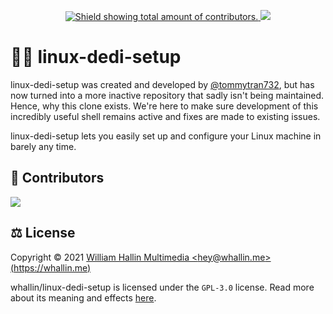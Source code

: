 <!-- SHIELDS -->
<p align=center>
  <a href="https://github.com/whallin/linux-dedi-setup/graphs/contributors">
    <img src="https://img.shields.io/github/contributors/whallin/linux-dedi-setup.svg?style=for-the-badge&color=brightgreen" alt="Shield showing total amount of contributors.">
  </a>
  <img src="https://badges.pufler.dev/visits/whallin/linux-dedi-setup?style=for-the-badge">
</p>

<!-- ABOUT -->
# 👨‍💻 linux-dedi-setup
linux-dedi-setup was created and developed by [@tommytran732](https://github.com/tommytran732), but has now turned into a more inactive repository that sadly isn't being maintained. Hence, why this clone exists. We're here to make sure development of this incredibly useful shell remains active and fixes are made to existing issues. 

linux-dedi-setup lets you easily set up and configure your Linux machine in barely any time.

<!-- CONTRIBUTORS -->
## 🤝 Contributors
<a href="https://github.com/whallin/linux-dedi-setup/graphs/contributors"><img src="https://contrib.rocks/image?repo=whallin/linux-dedi-setup" /></a>

<!-- LICENSE -->
## ⚖️ License
Copyright © 2021 [William Hallin Multimedia &lt;hey@whallin.me&gt; (https://whallin.me)](https://whallin.me)

whallin/linux-dedi-setup is licensed under the ``GPL-3.0`` license. Read more about its meaning and effects [here](https://github.com/whallin/linux-dedi-setup/blob/main/LICENSE).
